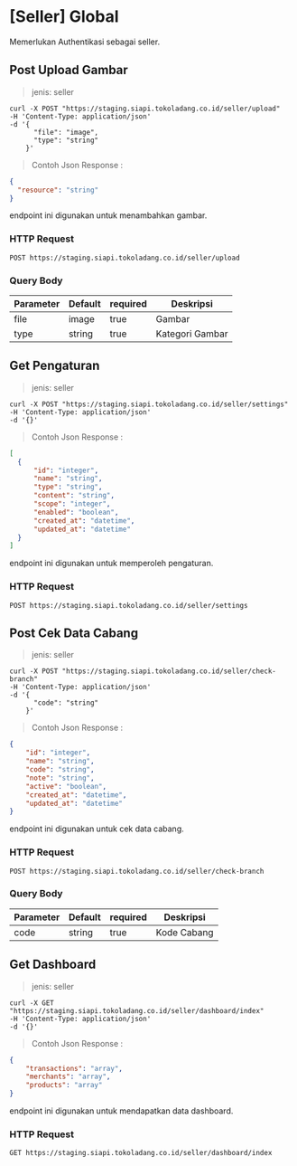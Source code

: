 # [Seller] Global

<aside class="notice">
Memerlukan Authentikasi sebagai seller.
</aside>

## Post Upload Gambar

> jenis: seller

```shell
curl -X POST "https://staging.siapi.tokoladang.co.id/seller/upload"
-H 'Content-Type: application/json'
-d '{
      "file": "image",
      "type": "string"  
    }'
```
> Contoh Json Response :

```json
{
  "resource": "string"
}
```

endpoint ini digunakan untuk menambahkan gambar.

### HTTP Request

`POST https://staging.siapi.tokoladang.co.id/seller/upload`

### Query Body

Parameter | Default | required | Deskripsi
--------- | ------- | -------- | -----------
file | image | true | Gambar
type | string | true | Kategori Gambar

## Get Pengaturan

> jenis: seller

```shell
curl -X POST "https://staging.siapi.tokoladang.co.id/seller/settings"
-H 'Content-Type: application/json'
-d '{}'
```
> Contoh Json Response :

```json
[
  {
      "id": "integer",
      "name": "string",
      "type": "string",
      "content": "string",
      "scope": "integer",
      "enabled": "boolean",
      "created_at": "datetime",
      "updated_at": "datetime"
  }
]
```

endpoint ini digunakan untuk memperoleh pengaturan.

### HTTP Request

`POST https://staging.siapi.tokoladang.co.id/seller/settings`

## Post Cek Data Cabang

> jenis: seller

```shell
curl -X POST "https://staging.siapi.tokoladang.co.id/seller/check-branch"
-H 'Content-Type: application/json'
-d '{
      "code": "string"
    }'
```
> Contoh Json Response :

```json
{
    "id": "integer",
    "name": "string",
    "code": "string",
    "note": "string",
    "active": "boolean",
    "created_at": "datetime",
    "updated_at": "datetime"
}
```

endpoint ini digunakan untuk cek data cabang.

### HTTP Request

`POST https://staging.siapi.tokoladang.co.id/seller/check-branch`

### Query Body

Parameter | Default | required | Deskripsi
--------- | ------- | -------- | -----------
code | string | true | Kode Cabang

## Get Dashboard

> jenis: seller

```shell
curl -X GET "https://staging.siapi.tokoladang.co.id/seller/dashboard/index"
-H 'Content-Type: application/json'
-d '{}'
```
> Contoh Json Response :

```json
{
    "transactions": "array",
    "merchants": "array",
    "products": "array"
}
```

endpoint ini digunakan untuk mendapatkan data dashboard.

### HTTP Request

`GET https://staging.siapi.tokoladang.co.id/seller/dashboard/index`
